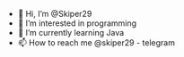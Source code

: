 - 👋 Hi, I’m @Skiper29
- 👀 I’m interested in programming
- 🌱 I’m currently learning Java
- 📫 How to reach me @skiper29 - telegram

<!---
Skiper29/Skiper29 is a ✨ special ✨ repository because its `README.md` (this file) appears on your GitHub profile.
You can click the Preview link to take a look at your changes.
--->

